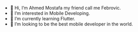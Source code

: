 - 👋 Hi, I’m Ahmed Mostafa my friend call me Febrovic.
- 👀 I’m interested in Mobile Developing.
- 🌱 I’m currently learning Flutter.
- 💞️ I’m looking to be the best mobile developer in the world.
